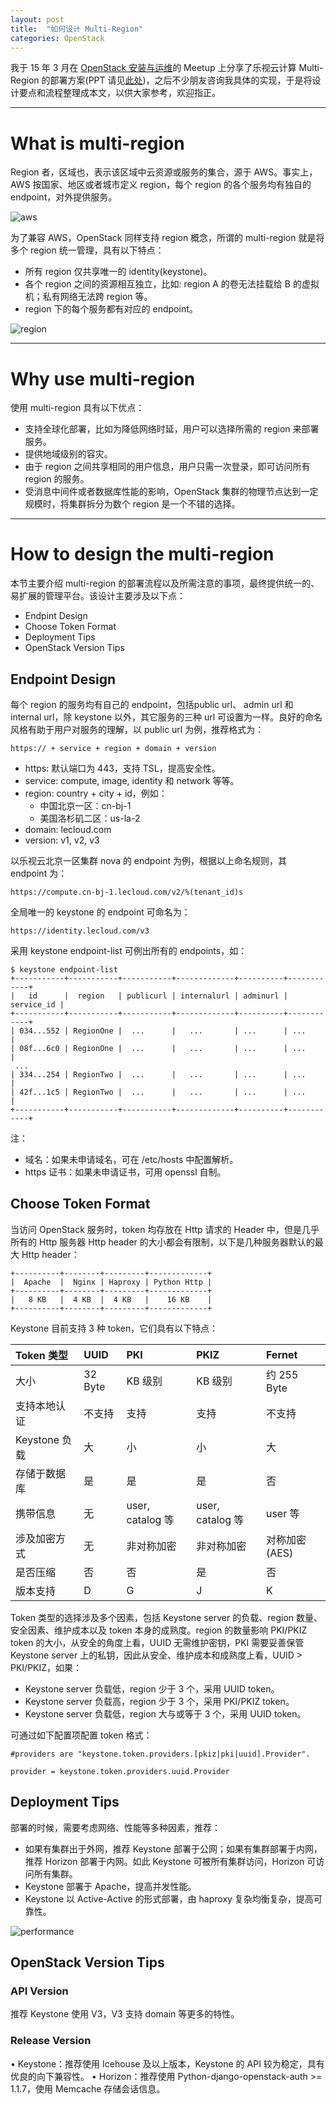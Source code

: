 ```yaml
---
layout: post
title:  "如何设计 Multi-Region"
categories: OpenStack
---
```


我于 15 年 3 月在 [OpenStack 安装与运维](http://www.meetup.com/China-OpenStack-User-Group/events/221099393/)的 Meetup 上分享了乐视云计算 Multi-Region 的部署方案(PPT 请见[此处](http://files.meetup.com/10602292/Letv-OpenStack%20Mutil-Region.pdf))，之后不少朋友咨询我具体的实现，于是将设计要点和流程整理成本文，以供大家参考，欢迎指正。

----------------------------

# What is multi-region

Region 者，区域也，表示该区域中云资源或服务的集合，源于 AWS。事实上，AWS 按国家、地区或者城市定义 region，每个 region 的各个服务均有独自的 endpoint，对外提供服务。

![aws](http://7xp2eu.com1.z0.glb.clouddn.com/aws_region.png)

为了兼容 AWS，OpenStack 同样支持 region 概念，所谓的 multi-region 就是将多个 region 统一管理，具有以下特点：

- 所有 region 仅共享唯一的 identity(keystone)。
- 各个 region 之间的资源相互独立，比如: region A 的卷无法挂载给 B 的虚拟机；私有网络无法跨 region 等。
- region 下的每个服务都有对应的 endpoint。

![region](http://7xp2eu.com1.z0.glb.clouddn.com/region.jpg)

--------------------------

# Why use multi-region

使用 multi-region 具有以下优点：

- 支持全球化部署，比如为降低网络时延，用户可以选择所需的 region 来部署服务。
- 提供地域级别的容灾。
- 由于 region 之间共享相同的用户信息，用户只需一次登录，即可访问所有 region 的服务。
- 受消息中间件或者数据库性能的影响，OpenStack 集群的物理节点达到一定规模时，将集群拆分为数个 region 是一个不错的选择。

--------------------------

# How to design the multi-region

本节主要介绍 multi-region 的部署流程以及所需注意的事项，最终提供统一的、易扩展的管理平台。该设计主要涉及以下点：

- Endpint Design
- Choose Token Format
- Deployment Tips
- OpenStack Version Tips

## Endpoint Design

每个 region 的服务均有自己的 endpoint，包括public url、 admin url 和 internal url，除 keystone 以外，其它服务的三种 url 可设置为一样。良好的命名风格有助于用户对服务的理解，以 public url 为例，推荐格式为：

~~~
https:// + service + region + domain + version~~~

- https: 默认端口为 443，支持 TSL，提高安全性。- service: compute, image, identity 和 network 等等。- region: country + city + id，例如：
 	- 中国北京一区：cn-bj-1 	- 美国洛杉矶二区：us-la-2- domain: lecloud.com- version: v1, v2, v3

以乐视云北京一区集群 nova 的 endpoint 为例，根据以上命名规则，其 endpoint 为：

~~~
https://compute.cn-bj-1.lecloud.com/v2/%(tenant_id)s
~~~

全局唯一的 keystone 的 endpoint 可命名为：

~~~
https://identity.lecloud.com/v3
~~~

采用 keystone endpoint-list 可例出所有的 endpoints，如：

~~~
$ keystone endpoint-list
+-----------+-----------+-----------+-------------+----------+------------+
|   id      |  region   | publicurl | internalurl | adminurl | service_id |
+-----------+-----------+-----------+-------------+----------+------------+
| 034...552 | RegionOne |  ...      |   ...       | ...      | ...        |
| 08f...6c0 | RegionOne |  ...      |   ...       | ...      | ...        |
 ...
| 334...254 | RegionTwo |  ...      |   ...       | ...      | ...        |
| 42f...1c5 | RegionTwo |  ...      |   ...       | ...      | ...        |
+-----------+-----------+-----------+-------------+----------+------------+
~~~

注：

- 域名：如果未申请域名，可在 /etc/hosts 中配置解析。
- https 证书：如果未申请证书，可用 openssl 自制。

## Choose Token Format

当访问 OpenStack 服务时，token 均存放在 Http 请求的 Header 中，但是几乎所有的 Http 服务器 Http header 的大小都会有限制，以下是几种服务器默认的最大 Http header：

~~~
+----------+--------+---------+-------------+
|  Apache  |  Nginx | Haproxy | Python Http |
+----------+--------+---------+-------------+
|   8 KB   |  4 KB  |  4 KB   |    16 KB    |
+----------+--------+---------+-------------+
~~~

Keystone 目前支持 3 种 token，它们具有以下特点：

|Token 类型|UUID|PKI|PKIZ|Fernet|
|:---|:----|:---|:---|:---|
|大小|32 Byte|KB 级别| KB 级别| 约 255 Byte|
|支持本地认证|不支持|支持|支持|不支持|
|Keystone 负载|大 |小|小|大|
|存储于数据库|是|是|是|否|
|携带信息|无|user, catalog 等|user, catalog 等|user 等|
|涉及加密方式|无|非对称加密|非对称加密|对称加密(AES)|
|是否压缩|否|否|是|否|
|版本支持| D|G|J|K|

Token 类型的选择涉及多个因素，包括 Keystone server 的负载、region 数量、安全因素、维护成本以及 token 本身的成熟度。region 的数量影响 PKI/PKIZ token 的大小，从安全的角度上看，UUID 无需维护密钥，PKI 需要妥善保管 Keystone server 上的私钥，因此从安全、维护成本和成熟度上看，UUID > PKI/PKIZ，如果：

- Keystone server 负载低，region 少于 3 个，采用 UUID token。
- Keystone server 负载高，region 少于 3 个，采用 PKI/PKIZ token。
- Keystone server 负载低，region 大与或等于 3 个，采用 UUID token。

可通过如下配置项配置 token 格式：

~~~
#providers are "keystone.token.providers.[pkiz|pki|uuid].Provider".

provider = keystone.token.providers.uuid.Provider
~~~

## Deployment Tips

部署的时候，需要考虑网络、性能等多种因素，推荐：

- 如果有集群出于外网，推荐 Keystone 部署于公网；如果有集群部署于内网，推荐 Horizon 部署于内网。如此 Keystone 可被所有集群访问，Horizon 可访问所有集群。
- Keystone 部署于 Apache，提高并发性能。
- Keystone 以 Active-Active 的形式部署，由 haproxy 复杂均衡复杂，提高可靠性。

![performance](http://7xp2eu.com1.z0.glb.clouddn.com/keystone_performace.png)

## OpenStack Version Tips

### API Version

推荐 Keystone 使用 V3，V3 支持 domain 等更多的特性。

### Release Version
• Keystone：推荐使用 Icehouse 及以上版本，Keystone 的 API 较为稳定，具有优良的向下兼容性。• Horizon：推荐使用 Python-django-openstack-auth >= 1.1.7，使用 Memcache 存储会话信息。